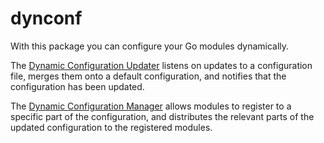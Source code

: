 # dynconf

With this package you can configure your Go modules dynamically.

The [Dynamic Configuration Updater](pkg/updater) listens on updates to a configuration file, merges them onto a default configuration, and notifies that the configuration has been updated.

The [Dynamic Configuration Manager](pkg/manager) allows modules to register to a specific part of the configuration, and distributes the relevant parts of the updated configuration to the registered modules.
